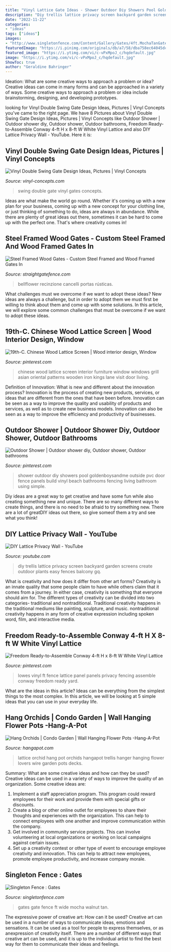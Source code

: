 ```yaml
---
title: "Vinyl Lattice Gate Ideas - Shower Outdoor Diy Showers Pool Goldenboysandme Outside Pvc Door Fence Panels Build Vinyl Beach Bathrooms Fencing Living Bathroom Using Simple"
description: "Diy trellis lattice privacy screen backyard garden screens create outdoor plants easy fences balcony gq"
date: "2022-11-22"
categories:
- "ideas"
tags: ["ideas"]
images:
- "http://www.singletonfence.com/Content/Gallery/Gates/4ft.MochaTanGate.jpg"
featuredImage: "https://i.pinimg.com/originals/db/a7/58/dba758ec64045dc7cbd6f27d5a07f0d0.jpg"
featured_image: "https://i.ytimg.com/vi/c-vPxMpoJ_c/hqdefault.jpg"
image: "https://i.ytimg.com/vi/c-vPxMpoJ_c/hqdefault.jpg"
ShowToc: true
author: "Geraldine Bahringer"
---
```



Ideation: What are some creative ways to approach a problem or idea?
Creative ideas can come in many forms and can be approached in a variety of ways. Some creative ways to approach a problem or idea include brainstorming, designing, and developing prototypes.

	

		
looking for Vinyl Double Swing Gate Design Ideas, Pictures | Vinyl Concepts you've came to the right page. We have 8 Pictures about Vinyl Double Swing Gate Design Ideas, Pictures | Vinyl Concepts like Outdoor Shower | Outdoor shower diy, Outdoor shower, Outdoor bathrooms, Freedom Ready-to-Assemble Conway 4-ft H x 8-ft W White Vinyl Lattice and also DIY Lattice Privacy Wall - YouTube. Here it is:
		
    
## Vinyl Double Swing Gate Design Ideas, Pictures | Vinyl Concepts

<img loading=lazy src="https://vinyl-concepts.com/wp-content/uploads/2017/02/vinyl-double-swing-gate-16.jpg" onerror="this.onerror=null;this.src='https://tse4.mm.bing.net/th?id=OIP.mRkiZI_497Gypg-5LWPrbQHaFj&amp;pid=15.1';" alt="Vinyl Double Swing Gate Design Ideas, Pictures | Vinyl Concepts">

_Source: vinyl-concepts.com_

>swing double gate vinyl gates concepts. 

	

Ideas are what make the world go round. Whether it's coming up with a new plan for your business, coming up with a new concept for your clothing line, or just thinking of something to do, ideas are always in abundance. While there are plenty of great ideas out there, sometimes it can be hard to come up with the perfect one. That's where creativity comes in!

    
## Steel Framed Wood Gates - Custom Steel Framed And Wood Framed Gates In

<img loading=lazy src="https://straightgatefence.com/wp-content/uploads/2016/02/IMG_1622.jpg" onerror="this.onerror=null;this.src='https://tse3.mm.bing.net/th?id=OIP.Xhoq9GVl7ISl0sUR3mhFOwHaLC&amp;pid=15.1';" alt="Steel Framed Wood Gates - Custom Steel Framed and Wood Framed Gates In">

_Source: straightgatefence.com_

>bellflower recinzione cancelli portas rústicas. 

	

What challenges must we overcome if we want to adopt these ideas?
New ideas are always a challenge, but in order to adopt them we must first be willing to think about them and come up with some solutions. In this article, we will explore some common challenges that must be overcome if we want to adopt these ideas.

    
## 19th-C. Chinese Wood Lattice Screen | Wood Interior Design, Window

<img loading=lazy src="https://i.pinimg.com/736x/1c/4f/16/1c4f16b9ecac1fb7cdeed0ec1433d5a9--chinese-design-oriental-design.jpg" onerror="this.onerror=null;this.src='https://tse4.mm.bing.net/th?id=OIP.mREwGTHDv9Hgznm1qKQwewCcGO&amp;pid=15.1';" alt="19th-C. Chinese Wood Lattice Screen | Wood interior design, Window">

_Source: pinterest.com_

>chinese wood lattice screen interior furniture window windows grill asian oriental patterns wooden iron kings lane visit door living. 

	

Definition of Innovation: What is new and different about the innovation process?
Innovation is the process of creating new products, services, or ideas that are different from the ones that have been before. Innovation can be seen as a way to improve the quality and usability of products and services, as well as to create new business models. Innovation can also be seen as a way to improve the efficiency and productivity of businesses.

    
## Outdoor Shower | Outdoor Shower Diy, Outdoor Shower, Outdoor Bathrooms

<img loading=lazy src="https://i.pinimg.com/originals/db/a7/58/dba758ec64045dc7cbd6f27d5a07f0d0.jpg" onerror="this.onerror=null;this.src='https://tse1.mm.bing.net/th?id=OIP.-GghqUa0rSRk3OtwnnMQgAHaOc&amp;pid=15.1';" alt="Outdoor Shower | Outdoor shower diy, Outdoor shower, Outdoor bathrooms">

_Source: pinterest.com_

>shower outdoor diy showers pool goldenboysandme outside pvc door fence panels build vinyl beach bathrooms fencing living bathroom using simple. 

	

Diy ideas are a great way to get creative and have some fun while also creating something new and unique. There are so many different ways to create things, and there is no need to be afraid to try something new. There are a lot of greatDIY ideas out there, so give someof them a try and see what you think!

    
## DIY Lattice Privacy Wall - YouTube

<img loading=lazy src="https://i.ytimg.com/vi/c-vPxMpoJ_c/hqdefault.jpg" onerror="this.onerror=null;this.src='https://tse3.mm.bing.net/th?id=OIP.9tgI2dGMKTKWbZ-I7GR-8wHaFj&amp;pid=15.1';" alt="DIY Lattice Privacy Wall - YouTube">

_Source: youtube.com_

>diy trellis lattice privacy screen backyard garden screens create outdoor plants easy fences balcony gq. 

	

What is creativity and how does it differ from other art forms?
Creativity is an innate quality that some people claim to have while others claim that it comes from a journey. In either case, creativity is something that everyone should aim for. The different types of creativity can be divided into two categories- traditional and nontraditional. Traditional creativity happens in the traditional mediums like painting, sculpture, and music. nontraditional creativity happens in any form of creative expression including spoken word, film, and interactive media.

    
## Freedom Ready-to-Assemble Conway 4-ft H X 8-ft W White Vinyl Lattice

<img loading=lazy src="https://i.pinimg.com/736x/8b/ab/80/8bab807452c4da040f72f23f602d55be.jpg" onerror="this.onerror=null;this.src='https://tse2.mm.bing.net/th?id=OIP.M82UXpp4JmldyxQfkFddhAHaHa&amp;pid=15.1';" alt="Freedom Ready-to-Assemble Conway 4-ft H x 8-ft W White Vinyl Lattice">

_Source: pinterest.com_

>lowes vinyl ft fence lattice panel panels privacy fencing assemble conway freedom ready yard. 

	

What are the ideas in this article?
Ideas can be everything from the simplest things to the most complex. In this article, we will be looking at 5 simple ideas that you can use in your everyday life.

    
## Hang Orchids | Condo Garden | Wall Hanging Flower Pots -Hang-A-Pot

<img loading=lazy src="https://hangapot.com/wordpress/wp-content/uploads/2016/01/hangapot033.jpg" onerror="this.onerror=null;this.src='https://tse2.mm.bing.net/th?id=OIP.c778NkJX6V9lXfRirLQQswHaNd&amp;pid=15.1';" alt="Hang Orchids | Condo Garden | Wall Hanging Flower Pots -Hang-A-Pot">

_Source: hangapot.com_

>lattice orchid hang pot orchids hangapot trellis hanger hanging flower lovers wire garden pots decks. 

	

Summary: What are some creative ideas and how can they be used?
Creative ideas can be used in a variety of ways to improve the quality of an organization. Some creative ideas are:
1. Implement a staff appreciation program. This program could reward employees for their work and provide them with special gifts or discounts.
2. Create a blog or other online outlet for employees to share their thoughts and experiences with the organization. This can help to connect employees with one another and improve communication within the company.
3. Get involved in community service projects. This can involve volunteering at local organizations or working on local campaigns against certain issues.
4. Set up a creativity contest or other type of event to encourage employee creativity and innovation. This can help to attract new employees, promote employee productivity, and increase company morale.

    
## Singleton Fence : Gates

<img loading=lazy src="http://www.singletonfence.com/Content/Gallery/Gates/4ft.MochaTanGate.jpg" onerror="this.onerror=null;this.src='https://tse1.mm.bing.net/th?id=OIP._4KuzvShi7rtcfsIRWOyPgHaJ4&amp;pid=15.1';" alt="Singleton Fence : Gates">

_Source: singletonfence.com_

>gates gate fence ft wide mocha walnut tan. 

	

The expressive power of creative art: How can it be used?
Creative art can be used in a number of ways to communicate ideas, emotions and sensations. It can be used as a tool for people to express themselves, or as anexpression of creativity itself. There are a number of different ways that creative art can be used, and it is up to the individual artist to find the best way for them to communicate their ideas and feelings.

